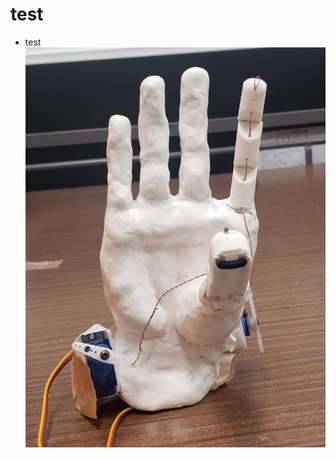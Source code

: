 # test
* test
![artifical_finger](https://github.com/kawayossi/kawayossi.github.io/blob/img/artifical_finger.jpg?raw=true)

